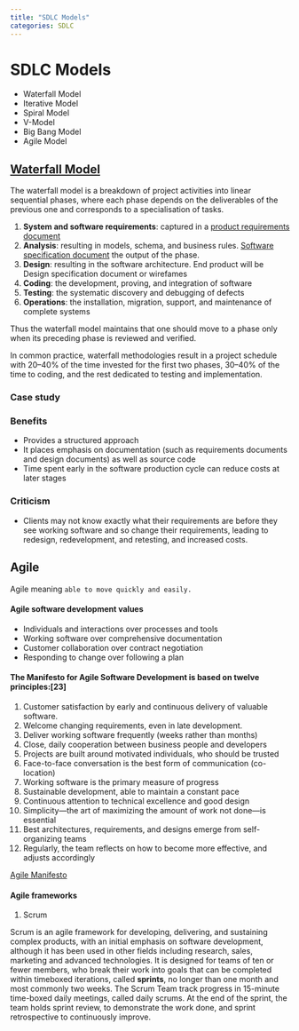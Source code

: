 ```yaml
---
title: "SDLC Models"
categories: SDLC
---
```


# SDLC Models

- Waterfall Model
- Iterative Model
- Spiral Model
- V-Model
- Big Bang Model
- Agile Model

## [Waterfall Model](https://en.wikipedia.org/wiki/Waterfall_model)

The waterfall model is a breakdown of project activities into linear sequential phases, where each phase depends on the deliverables of the previous one and corresponds to a specialisation of tasks.

1. **System and software requirements**: captured in a [product requirements document](https://docs.google.com/document/d/1KvtZIeaqxm18eqPbqv4y6AHD0oBisKiAGDCf_c5UijM/edit?usp=sharing)
2. **Analysis**: resulting in models, schema, and business rules. [Software specification document](https://docs.google.com/document/d/18tNIrcVUuSx4cTeJfk9Lf-UpBQ-BBX4mKiFbItdIt1Q/edit?usp=sharing) the output of the phase.
3. **Design**: resulting in the software architecture. End product will be Design specification document or wirefames
4. **Coding**: the development, proving, and integration of software
5. **Testing**: the systematic discovery and debugging of defects
6. **Operations**: the installation, migration, support, and maintenance of complete systems

Thus the waterfall model maintains that one should move to a phase only when its preceding phase is reviewed and verified.

In common practice, waterfall methodologies result in a project schedule with 20–40% of the time invested for the first two phases, 30–40% of the time to coding, and the rest dedicated to testing and implementation.

### Case study

### Benefits

- Provides a structured approach
- It places emphasis on documentation (such as requirements documents and design documents) as well as source code
- Time spent early in the software production cycle can reduce costs at later stages

### Criticism

- Clients may not know exactly what their requirements are before they see working software and so change their requirements, leading to redesign, redevelopment, and retesting, and increased costs.

## Agile

Agile meaning `able to move quickly and easily.`

#### Agile software development values

- Individuals and interactions over processes and tools
- Working software over comprehensive documentation
- Customer collaboration over contract negotiation
- Responding to change over following a plan

#### The Manifesto for Agile Software Development is based on twelve principles:[23]

1. Customer satisfaction by early and continuous delivery of valuable software.
2. Welcome changing requirements, even in late development.
3. Deliver working software frequently (weeks rather than months)
4. Close, daily cooperation between business people and developers
5. Projects are built around motivated individuals, who should be trusted
6. Face-to-face conversation is the best form of communication (co-location)
7. Working software is the primary measure of progress
8. Sustainable development, able to maintain a constant pace
9. Continuous attention to technical excellence and good design
10. Simplicity—the art of maximizing the amount of work not done—is essential
11. Best architectures, requirements, and designs emerge from self-organizing teams
12. Regularly, the team reflects on how to become more effective, and adjusts accordingly

[Agile Manifesto](https://agilemanifesto.org/)

#### Agile frameworks

1. Scrum

Scrum is an agile framework for developing, delivering, and sustaining complex products, with an initial emphasis on software development, although it has been used in other fields including research, sales, marketing and advanced technologies. It is designed for teams of ten or fewer members, who break their work into goals that can be completed within timeboxed iterations, called **sprints**, no longer than one month and most commonly two weeks. The Scrum Team track progress in 15-minute time-boxed daily meetings, called daily scrums. At the end of the sprint, the team holds sprint review, to demonstrate the work done, and sprint retrospective to continuously improve.
